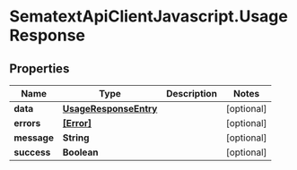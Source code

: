 # SematextApiClientJavascript.UsageResponse

## Properties

| Name        | Type                                            | Description | Notes      |
| ----------- | ----------------------------------------------- | ----------- | ---------- |
| **data**    | [**UsageResponseEntry**](UsageResponseEntry.md) |             | [optional] |
| **errors**  | [**[Error]**](Error.md)                         |             | [optional] |
| **message** | **String**                                      |             | [optional] |
| **success** | **Boolean**                                     |             | [optional] |
